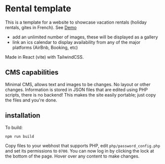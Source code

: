 # Rental template
This is a template for a website to showcase vacation rentals (holiday rentals, gites in French).
See [Demo](https://rental.remcode.net)
- add an unlimited number of images, these will be displayed as a gallery
- link an ics calendar to display availability from any of the major platforms (AirBnb, Booking, etc)

Made in React (vite) with TailwindCSS.

## CMS capabilities
Minimal CMS, allows text and images to be changes. No layout or other changes. Information is stored in JSON files that are edited using PHP scripts, there is no backend! This makes the site easily portable; just copy the files and you're done.

## installation
To build:
```
npm run build
```
Copy files to your webhost that supports PHP, edit `php/password_config.php` and set its permissions to `0700`.
You can now log in by clicking the lock at the bottom of the page. Hover over any content to make changes.
